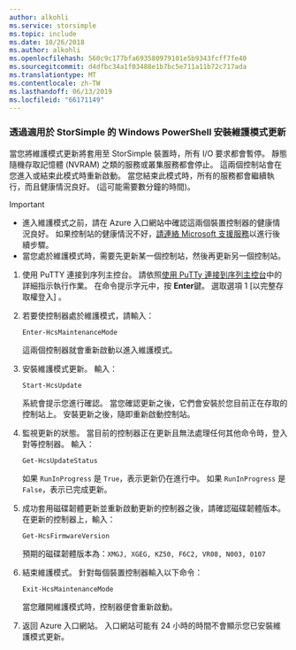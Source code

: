```yaml
---
author: alkohli
ms.service: storsimple
ms.topic: include
ms.date: 10/26/2018
ms.author: alkohli
ms.openlocfilehash: 560c9c177bfa693580979101e5b9343fcff7fe40
ms.sourcegitcommit: d4dfbc34a1f03488e1b7bc5e711a11b72c717ada
ms.translationtype: MT
ms.contentlocale: zh-TW
ms.lasthandoff: 06/13/2019
ms.locfileid: "66171149"
---
```

### <a name="install-maintenance-mode-updates-via-windows-powershell-for-storsimple"></a>透過適用於 StorSimple 的 Windows PowerShell 安裝維護模式更新

當您將維護模式更新將套用至 StorSimple 裝置時，所有 I/O 要求都會暫停。 靜態隨機存取記憶體 (NVRAM) 之類的服務或叢集服務都會停止。 這兩個控制站會在您進入或結束此模式時重新啟動。 當您結束此模式時，所有的服務都會繼續執行，而且健康情況良好。 (這可能需要數分鐘的時間)。

> [!IMPORTANT]
> * 進入維護模式之前，請在 Azure 入口網站中確認這兩個裝置控制器的健康情況良好。 如果控制站的健康情況不好，[請連絡 Microsoft 支援服務](../articles/storsimple/storsimple-8000-contact-microsoft-support.md)以進行後續步驟。
> * 當您處於維護模式時，需要先更新某一個控制站，然後再更新另一個控制站。

1. 使用 PuTTY 連接到序列主控台。 請依照[使用 PuTTy 連接到序列主控台](../articles/storsimple/storsimple-8000-deployment-walkthrough-u2.md#use-putty-to-connect-to-the-device-serial-console)中的詳細指示執行作業。 在命令提示字元中，按 **Enter**鍵。 選取選項 1 [以完整存取權登入]  。

2. 若要使控制器處於維護模式，請輸入：
    
    `Enter-HcsMaintenanceMode`

    這兩個控制器就會重新啟動以進入維護模式。

3. 安裝維護模式更新。 輸入：

    `Start-HcsUpdate`

    系統會提示您進行確認。 當您確認更新之後，它們會安裝於您目前正在存取的控制站上。 安裝更新之後，隨即重新啟動控制站。

4. 監視更新的狀態。 當目前的控制器正在更新且無法處理任何其他命令時，登入對等控制器。 輸入：

    `Get-HcsUpdateStatus`

    如果 `RunInProgress` 是 `True`，表示更新仍在進行中。 如果 `RunInProgress` 是 `False`，表示已完成更新。

5. 成功套用磁碟韌體更新並重新啟動更新的控制器之後，請確認磁碟韌體版本。 在更新的控制器上，輸入：

    `Get-HcsFirmwareVersion`
   
    預期的磁碟韌體版本為：`XMGJ, XGEG, KZ50, F6C2, VR08, N003, 0107`

6. 結束維護模式。 針對每個裝置控制器輸入以下命令：

    `Exit-HcsMaintenanceMode`

    當您離開維護模式時，控制器便會重新啟動。

7. 返回 Azure 入口網站。 入口網站可能有 24 小時的時間不會顯示您已安裝維護模式更新。